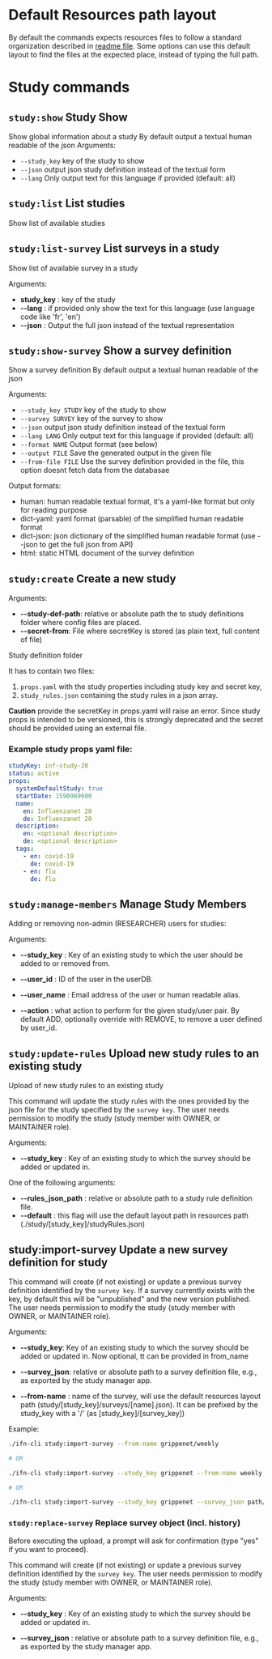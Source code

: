 # Default Resources path layout

By default the commands expects resources files to follow a standard organization described in [readme file](../readme.md). Some options can use this default layout to find the files at the expected place, instead of typing the full path.

# Study commands

## `study:show` Study Show

Show global information about a study
By default output a textual human readable of the json
Arguments:

- `--study_key` key of the study to show
- `--json` output json study definition instead of the textual form
- `--lang` Only output text for this language if provided (default: all)

## `study:list` List studies

Show list of available studies

## `study:list-survey` List surveys in a study

Show list of available survey in a study

Arguments:
- **study_key** : key of the study 
- **--lang** : if provided only show the text for this language (use language code like 'fr', 'en')
- **--json** : Output the full json instead of the textual representation

## `study:show-survey` Show a survey definition

Show a survey definition
By default output a textual human readable of the json

Arguments:

- `--study_key STUDY` key of the study to show
- `--survey SURVEY` key of the survey to show
- `--json` output json study definition instead of the textual form
- `--lang LANG` Only output text for this language if provided (default: all)
- `--format NAME` Output format (see below)
- `--output FILE` Save the generated output in the given file
- `--from-file FILE` Use the survey definition provided in the file, this option doesnt fetch data from the databasae

Output formats:

- human: human readable textual format, it's a yaml-like format but only for reading purpose
- dict-yaml: yaml format (parsable) of the simplified human readable format
- dict-json: json dictionary of the simplified human readable format (use --json to get the full json from API) 
- html: static HTML document of the survey definition

## `study:create` Create a new study

Arguments:

- **--study-def-path**: relative or absolute path the to study definitions folder where config files are placed.
- **--secret-from**: File where secretKey is stored (as plain text, full content of file)

Study definition folder

It has to contain two files:

  1. `props.yaml` with the study properties including study key and secret key, 
  2. `study_rules.json` containing the study rules in a json array.

**Caution** provide the secretKey in props.yaml will raise an error. Since study props is intended to be versioned, this is strongly deprecated and the secret should be provided using an external file. 

### Example study props yaml file:
```yaml
studyKey: inf-study-20
status: active
props:
  systemDefaultStudy: true
  startDate: 1590969600
  name:
    en: Influenzanet 20
    de: Influenzanet 20
  description:
    en: <optional description>
    de: <optional description>
  tags:
    - en: covid-19
      de: covid-19
    - en: flu
      de: flu
```


## `study:manage-members` Manage Study Members

Adding or removing non-admin (RESEARCHER) users for studies:

Arguments:

- **--study_key** : Key of an existing study to which the user should be added to or removed from.

- **--user_id** : ID of the user in the userDB.

- **--user_name** :  Email address of the user or human readable alias.
- **--action** : what action to perform for the given study/user pair. By default ADD, optionally override with REMOVE, to remove a user defined by user_id.

## `study:update-rules` Upload new study rules to an existing study

Upload of new study rules to an existing study

This command will update the study rules with the ones provided by the json file for the study specified by the `survey key`.
The user needs permission to modify the study (study member with OWNER, or MAINTAINER role).

Arguments:

- **--study_key** : Key of an existing study to which the survey should be added or updated in.

One of the following arguments:

- **--rules_json_path** : relative or absolute path to a study rule definition file.
- **--default** : this flag will use the default layout path in resources path (./study/[study_key]/studyRules.json)

## study:import-survey Update a new survey definition for study

This command will create (if not existing) or update a previous survey definition identified by the `survey key`. If a survey currently exists with the key, by default this will be "unpublished" and the new version published.
The user needs permission to modify the study (study member with OWNER, or MAINTAINER role).

Arguments:

- **--study_key**: Key of an existing study to which the survey should be added or updated in. Now optional, tt can be provided in from_name

- **--survey_json**: relative or absolute path to a survey definition file, e.g., as exported by the study manager app.

- **--from-name** : name of the survey, will use the default resources layout path (study/[study_key]/surveys/[name].json). It can be prefixed by the study_key with a '/' (as [study_key]/[survey_key])

Example:

```bash
./ifn-cli study:import-survey --from-name grippenet/weekly

# OR

./ifn-cli study:import-survey --study_key grippenet --from-name weekly

# OR

./ifn-cli study:import-survey --study_key grippenet --survey_json path/to/the/weekly.json

```

### `study:replace-survey` Replace survey object (incl. history)

Before executing the upload, a prompt will ask for confirmation (type "yes" if you want to proceed).

This command will create (if not existing) or update a previous survey definition identified by the `survey key`. 
The user needs permission to modify the study (study member with OWNER, or MAINTAINER role).

Arguments:

- **--study_key** : Key of an existing study to which the survey should be added or updated in.

- **--survey_json** : relative or absolute path to a survey definition file, e.g., as exported by the study manager app.
